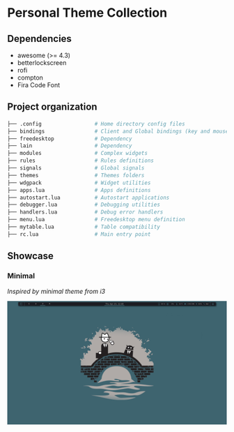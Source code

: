 # Personal Theme Collection

## Dependencies

- awesome (>= 4.3)
- betterlockscreen
- rofi
- compton
- Fira Code Font

## Project organization

```sh
├── .config                 # Home directory config files
├── bindings                # Client and Global bindings (key and mouse)
├── freedesktop             # Dependency
├── lain                    # Dependency
├── modules                 # Complex widgets
├── rules                   # Rules definitions
├── signals                 # Global signals
├── themes                  # Themes folders
├── wdgpack                 # Widget utilities
├── apps.lua                # Apps definitions
├── autostart.lua           # Autostart applications
├── debugger.lua            # Debugging utilities
├── handlers.lua            # Debug error handlers
├── menu.lua                # Freedesktop menu definition
├── mytable.lua             # Table compatibility
├── rc.lua                  # Main entry point
```

## Showcase

### Minimal

_Inspired by minimal theme from i3_

![Minimal](themes/minimal/images/preview.png)
